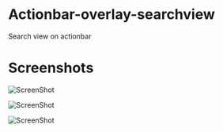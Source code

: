 # Actionbar-overlay-searchview
Search view on actionbar


Screenshots
============

![ScreenShot](https://github.com/trbala0205/Actionbar-overlay-searchview/blob/master/screenshots/searchview_on_actionbar.png?raw=true)

![ScreenShot](https://github.com/trbala0205/Actionbar-overlay-searchview/blob/master/screenshots/searchview_on_actionbar1.png?raw=true)

![ScreenShot](https://github.com/trbala0205/Actionbar-overlay-searchview/blob/master/screenshots/searchview_on_actionbar2.png?raw=true)
